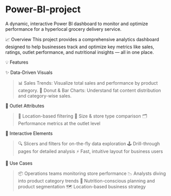 # Power-BI-project


A dynamic, interactive Power BI dashboard to monitor and optimize performance for a hyperlocal grocery delivery service.

📈 Overview
This project provides a comprehensive analytics dashboard designed to help businesses track and optimize key metrics like sales, ratings, outlet performance, and nutritional insights — all in one place.

💡 Features

✨ Data-Driven Visuals

>📊 Sales Trends: Visualize total sales and performance by product category.
>🍩 Donut & Bar Charts: Understand fat content distribution and category-wise sales.

🏪 Outlet Attributes

>🧭 Location-based filtering
>📐 Size & store type comparison
>🗂️ Performance metrics at the outlet level

🧩 Interactive Elements

>🔍 Slicers and filters for on-the-fly data exploration
>🕹️ Drill-through pages for detailed analysis
>⚡ Fast, intuitive layout for business users

📌 Use Cases
>📦 Operations teams monitoring store performance
>📉 Analysts diving into product category trends
>🍎 Nutrition-conscious planning and product segmentation
>🗺️ Location-based business strategy

